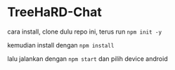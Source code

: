 # TreeHaRD-Chat

cara install, clone dulu repo ini, terus run `npm init -y`

kemudian install dengan `npm install`

lalu jalankan dengan `npm start` dan pilih device android
